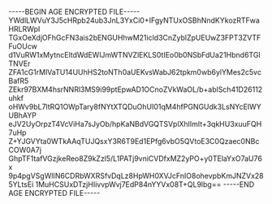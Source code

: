 -----BEGIN AGE ENCRYPTED FILE-----
YWdlLWVuY3J5cHRpb24ub3JnL3YxCi0+IFgyNTUxOSBhNndKYkozRTFwaHRLRWpI
TGxOeXdjOFhGcFN3ais2bENGUHhwM21icld3CnZyblZpUEUwZ3FPT3ZVTFFuOUcw
d1VuRW1xMytncEltdWdEWlJmWTNVZlEKLS0tIEo0b0NSbFdUa21Hbnd6TGlTNVEr
ZFA1cG1rMlVaTU14UUhHS2toNTh0aUEKvsWabJ62tpkm0wb6ylYMes2c5vcBafR5
ZEkr97BXM4hsrNNRl3MS9i99ptEpwAD1OCnoZVkWaOL/b+ablSch41D26112uhkf
oHWv9bL7ltRQ1OWpTary8fNYtXTQDuOhUI01qM4hfPGNGUdk3LsNYcEIWYUBhAYP
eJV2UyOrpzT4VcViHa7sJyOb/hpKaNBdVGQTSVplXhlImIt+3qkHU3xuuFQH7uHp
Z+YJGVYta0WTkAAqTUJQsxY3R6T9Ed1EPfg6vbO5QVtoE3C0Qzaec0NBcCOW0A7j
GhpTF1tafVGzjkeReo8Z9kZzl5/L1PATj9vniCVDfxMZ2yPO+y0TElaYxO7aU76x
9p4pgVSgWlIN6CDRbWXRSfvDqLz8HpWH0XVJcFnIO8ohevpbKmJNZVx285YLtsEi
1MuHCSUxDTzjHIivvpWvj7EdP84nYYVx08T+QL9lbg==
-----END AGE ENCRYPTED FILE-----
